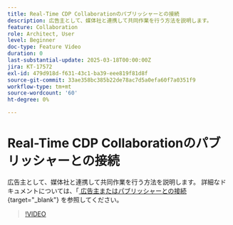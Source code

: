 ```yaml
---
title: Real-Time CDP Collaborationのパブリッシャーとの接続
description: 広告主として、媒体社と連携して共同作業を行う方法を説明します。
feature: Collaboration
role: Architect, User
level: Beginner
doc-type: Feature Video
duration: 0
last-substantial-update: 2025-03-18T00:00:00Z
jira: KT-17572
exl-id: 479d918d-f631-43c1-ba39-eee819f81d8f
source-git-commit: 33ae358bc385b22de78ac7d5a0efa60f7a0351f9
workflow-type: tm+mt
source-wordcount: '60'
ht-degree: 0%

---
```


# Real-Time CDP Collaborationのパブリッシャーとの接続

広告主として、媒体社と連携して共同作業を行う方法を説明します。 詳細なドキュメントについては、「[ 広告主またはパブリッシャーとの接続 ](https://experienceleague.adobe.com/ja/docs/real-time-cdp-collaboration/using/connect/establishing-connections){target="_blank"} を参照してください。

>[!VIDEO](https://video.tv.adobe.com/v/3452218/?learn=on&enablevpops)
